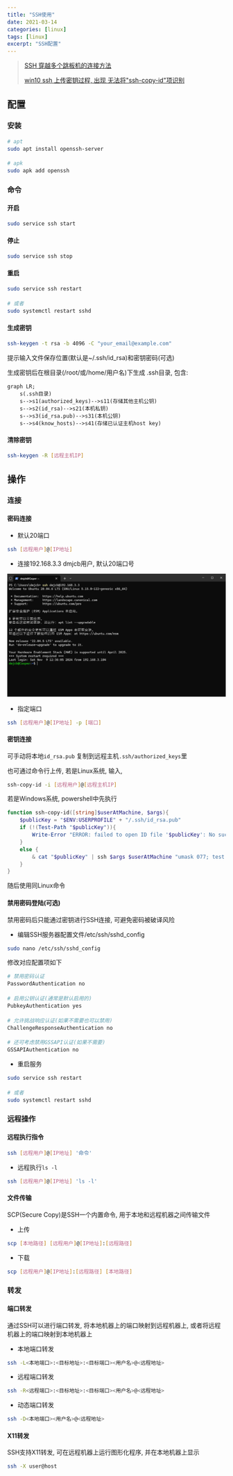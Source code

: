 ```yaml
---
title: "SSH使用"
date: 2021-03-14
categories: [linux]
tags: [linux]
excerpt: "SSH配置"
---
```


> [SSH 穿越多个跳板机的连接方法](https://murphypei.github.io/blog/2021/12/ssh-proxyjump.html)
>
> [win10 ssh 上传密钥过程, 出现 无法将"ssh-copy-id"项识别](https://blog.csdn.net/Defiler_Lee/article/details/116278442)

## 配置

### 安装

```sh
# apt
sudo apt install openssh-server

# apk
sudo apk add openssh
```

### 命令

#### 开启

```sh
sudo service ssh start
```

#### 停止

```sh
sudo service ssh stop
```

#### 重启

```sh
sudo service ssh restart

# 或者
sudo systemctl restart sshd
```

#### 生成密钥

```sh
ssh-keygen -t rsa -b 4096 -C "your_email@example.com"
```

提示输入文件保存位置(默认是~/.ssh/id_rsa)和密钥密码(可选)

生成密钥后在根目录(/root/或/home/用户名)下生成 .ssh目录, 包含:

```mermaid
graph LR;
    s(.ssh目录)
    s-->s1(authorized_keys)-->s11(存储其他主机公钥)
    s-->s2(id_rsa)-->s21(本机私钥)
    s-->s3(id_rsa.pub)-->s31(本机公钥)
    s-->s4(know_hosts)-->s41(存储已认证主机host key)
```

#### 清除密钥

```sh
ssh-keygen -R [远程主机IP]
```

## 操作

### 连接

#### 密码连接

- 默认20端口

```sh
ssh [远程用户]@[IP地址]
```

- 连接192.168.3.3 dmjcb用户, 默认20端口号

![](/assets/image/20241109_164123.jpg)

- 指定端口

```sh
ssh [远程用户]@[IP地址] -p [端口]
```

#### 密钥连接

可手动将本地`id_rsa.pub` 复制到远程主机`.ssh/authorized_keys`里

也可通过命令行上传, 若是Linux系统, 输入,

```sh
ssh-copy-id -i [远程用户]@[远程主机IP]
```

若是Windows系统, powershell中先执行

```powershell
function ssh-copy-id([string]$userAtMachine, $args){
    $publicKey = "$ENV:USERPROFILE" + "/.ssh/id_rsa.pub"
    if (!(Test-Path "$publicKey")){
        Write-Error "ERROR: failed to open ID file '$publicKey': No such file"
    }
    else {
        & cat "$publicKey" | ssh $args $userAtMachine "umask 077; test -d .ssh || mkdir .ssh ; cat >> .ssh/authorized_keys || exit 1"
    }
}
```

随后使用同Linux命令

#### 禁用密码登陆(可选)

禁用密码后只能通过密钥进行SSH连接, 可避免密码被破译风险

- 编辑SSH服务器配置文件/etc/ssh/sshd_config

```sh
sudo nano /etc/ssh/sshd_config
```

修改对应配置项如下

```sh
# 禁用密码认证
PasswordAuthentication no

# 启用公钥认证(通常是默认启用的)
PubkeyAuthentication yes

# 允许挑战响应认证(如果不需要也可以禁用)
ChallengeResponseAuthentication no

# 还可考虑禁用GSSAPI认证(如果不需要)
GSSAPIAuthentication no
```

- 重启服务

```sh
sudo service ssh restart

# 或者
sudo systemctl restart sshd
```

### 远程操作

#### 远程执行指令

```sh
ssh [远程用户]@[IP地址] '命令'
```

- 远程执行`ls -l`

```sh
ssh [远程用户]@[IP地址] 'ls -l'
```

#### 文件传输

SCP(Secure Copy)是SSH一个内置命令, 用于本地和远程机器之间传输文件

- 上传

```sh
scp [本地路径] [远程用户]@[IP地址]:[远程路径]
```

- 下载

```sh
scp [远程用户]@[IP地址]:[远程路径] [本地路径]
```

### 转发

#### 端口转发

通过SSH可以进行端口转发, 将本地机器上的端口映射到远程机器上, 或者将远程机器上的端口映射到本地机器上

- 本地端口转发

```sh
ssh -L<本地端口>:<目标地址>:<目标端口><用户名>@<远程地址>
```

- 远程端口转发

```sh
ssh -R<远程端口>:<目标地址>:<目标端口><用户名>@<远程地址>
```

- 动态端口转发

```sh
ssh -D<本地端口><用户名>@<远程地址>
```

#### X11转发

SSH支持X11转发, 可在远程机器上运行图形化程序, 并在本地机器上显示

```sh
ssh -X user@host
```